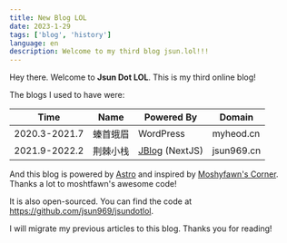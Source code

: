 ```yaml
---
title: New Blog LOL
date: 2023-1-29
tags: ['blog', 'history']
language: en
description: Welcome to my third blog jsun.lol!!!
---
```


Hey there. Welcome to **Jsun Dot LOL**. This is my third online blog!

The blogs I used to have were:

| Time          | Name     | Powered By                                         | Domain     |
| ------------- | -------- | -------------------------------------------------- | ---------- |
| 2020.3-2021.7 | 螓首蛾眉 | WordPress                                          | myheod.cn  |
| 2021.9-2022.2 | 荆棘小栈 | [JBlog](https://github.com/jsun969/JBlog) (NextJS) | jsun969.cn |

And this blog is powered by [Astro](https://astro.build/) and inspired by [Moshyfawn's Corner](https://moshyfawn.dev/). Thanks a lot to moshtfawn's awesome code!

It is also open-sourced. You can find the code at <https://github.com/jsun969/jsundotlol>.

I will migrate my previous articles to this blog. Thanks you for reading!
